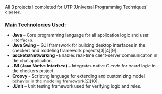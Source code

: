All 3 projects I completed for UTP (Universal Programming Techniques) classes.

### Main Technologies Used:

- **Java** – Core programming language for all application logic and user interfaces.
- **Java Swing** – GUI framework for building desktop interfaces in the checkers and modeling framework projects[3][4][9].
- **Sockets/Networking** – Enables real-time client-server communication in the chat application.
- **JNI (Java Native Interface)** – Integrates native C code for board logic in the checkers project.
- **Groovy** – Scripting language for extending and customizing model behavior in the modeling framework[2][10].
- **JUnit** – Unit testing framework used for verifying logic and rules.
